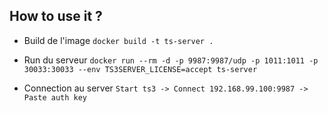 ## How to use it ?

- Build de l'image
```docker build -t ts-server .```

- Run du serveur
```docker run --rm -d -p 9987:9987/udp -p 1011:1011 -p 30033:30033 --env TS3SERVER_LICENSE=accept ts-server```

- Connection au server
```Start ts3 -> Connect 192.168.99.100:9987 -> Paste auth key```
